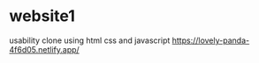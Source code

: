 # website1
 usability clone using html css and javascript
 https://lovely-panda-4f6d05.netlify.app/
